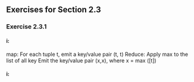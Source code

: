 ## Exercises for Section 2.3
### Exercise 2.3.1 
#### i:
map:     For each tuple t, emit a key/value pair (t, t) 
Reduce:    Apply max to the list of all key
Emit the key/value pair (x,x), where x = max ([t])

 #### i:
